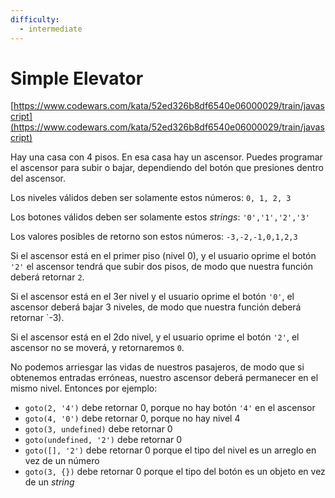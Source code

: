 ```yaml
---
difficulty:
  - intermediate
---
```


# Simple Elevator

[https://www.codewars.com/kata/52ed326b8df6540e06000029/train/javascript](https://www.codewars.com/kata/52ed326b8df6540e06000029/train/javascript)

Hay una casa con 4 pisos. En esa casa hay un ascensor. Puedes programar
el ascensor para subir o bajar, dependiendo del botón que presiones dentro
del ascensor.

Los niveles válidos deben ser solamente estos números: `0, 1, 2, 3`

Los botones válidos deben ser solamente estos _strings_: `'0','1','2','3'`

Los valores posibles de retorno son estos números: `-3,-2,-1,0,1,2,3`

Si el ascensor está en el primer piso (nivel 0), y el usuario oprime el botón
`'2'` el ascensor tendrá que subir dos pisos, de modo que nuestra función
deberá retornar `2`.

Si el ascensor está en el 3er nivel y el usuario oprime el botón `'0'`,
el ascensor deberá bajar 3 niveles, de modo que nuestra función deberá
retornar `-3).

Si el ascensor está en el 2do nivel, y el usuario oprime el botón `'2'`,
el ascensor no se moverá, y retornaremos `0`.

No podemos arriesgar las vidas de nuestros pasajeros, de modo que si obtenemos
entradas erróneas, nuestro ascensor deberá permanecer en el mismo nivel.
Entonces por ejemplo:

  * `goto(2, '4')` debe retornar 0, porque no hay botón `'4'` en el ascensor
  * `goto(4, '0')` debe retornar 0, porque no hay nivel 4
  * `goto(3, undefined)` debe retornar 0
  * `goto(undefined, '2')` debe retornar 0
  * `goto([], '2')` debe retornar 0 porque el tipo del nivel es un arreglo en
  vez de un número
  * `goto(3, {})` debe retornar 0 porque el tipo del botón es un objeto en vez
  de un _string_
